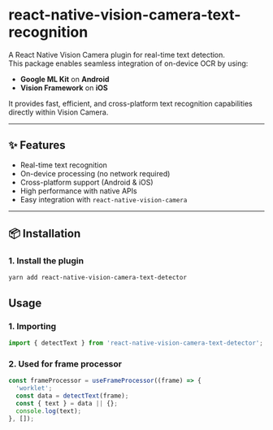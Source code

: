 # react-native-vision-camera-text-recognition

A React Native Vision Camera plugin for real-time text detection.  
This package enables seamless integration of on-device OCR by using:

- **Google ML Kit** on **Android**
- **Vision Framework** on **iOS**

It provides fast, efficient, and cross-platform text recognition capabilities directly within Vision Camera.

---

## ✨ Features

- Real-time text recognition
- On-device processing (no network required)
- Cross-platform support (Android & iOS)
- High performance with native APIs
- Easy integration with `react-native-vision-camera`

---

## 📦 Installation

### 1. Install the plugin

```bash
yarn add react-native-vision-camera-text-detector
```

## Usage

### 1. Importing

```javascript
import { detectText } from 'react-native-vision-camera-text-detector';
```

### 2. Used for frame processor

```javascript
const frameProcessor = useFrameProcessor((frame) => {
  'worklet';
  const data = detectText(frame);
  const { text } = data || {};
  console.log(text);
}, []);
```
